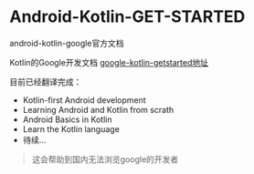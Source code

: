 # Android-Kotlin-GET-STARTED
android-kotlin-google官方文档

Kotlin的Google开发文档
[google-kotlin-getstarted地址](https://developer.android.com/kotlin/common-patterns)

目前已经翻译完成：
* Kotlin-first Android development
* Learning Android and Kotlin from scrath
* Android Basics in Kotlin
* Learn the Kotlin language
* 待续...

> 这会帮助到国内无法浏览google的开发者
